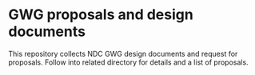 # GWG proposals and design documents

This repository collects NDC GWG design documents and request for proposals.
Follow into related directory for details and a list of proposals.
